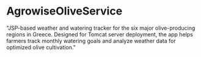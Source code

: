 # AgrowiseOliveService
"JSP-based weather and watering tracker for the six major olive-producing regions in Greece. Designed for Tomcat server deployment, the app helps farmers track monthly watering goals and analyze weather data for optimized olive cultivation."
